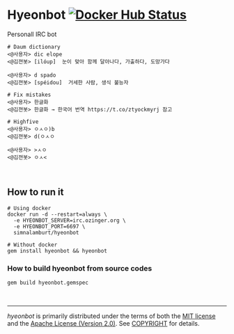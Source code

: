 Hyeonbot [![Docker Hub Status]][Docker Hub Link]
========
Personall IRC bot

```console
# Daum dictionary
<@사용자> dic elope
<@김젼봇> [ilóup]  눈이 맞아 함께 달아나다, 가출하다, 도망가다

<@사용자> d spado
<@김젼봇> [spéidou]  거세한 사람, 생식 불능자

# Fix mistakes
<@사용자> 한글화
<@김젼봇> 한글화 → 한국어 번역 https://t.co/ztyockmyrj 참고

# Highfive
<@사용자> ㅇㅅㅇ)b
<@김젼봇> d(ㅇㅅㅇ

<@사용자> >ㅅㅇ
<@김젼봇> ㅇㅅ<
```

<br>

How to run it
--------
```
# Using docker
docker run -d --restart=always \
  -e HYEONBOT_SERVER=irc.ozinger.org \
  -e HYEONBOT_PORT=6697 \
  simnalamburt/hyeonbot

# Without docker
gem install hyeonbot && hyeonbot
```

### How to build hyeonbot from source codes
```bash
gem build hyeonbot.gemspec
```

<br>

--------
*hyeonbot* is primarily distributed under the terms of both the [MIT license]
and the [Apache License (Version 2.0)]. See [COPYRIGHT] for details.


[Docker Hub Status]: https://badgen.net/docker/pulls/simnalamburt/hyeonbot/?icon=docker&label=pulls
[Docker Hub Link]: https://hub.docker.com/r/simnalamburt/hyeonbot/
[docker]: https://www.docker.com/
[MIT license]: LICENSE-MIT
[Apache License (Version 2.0)]: LICENSE-APACHE
[COPYRIGHT]: COPYRIGHT
